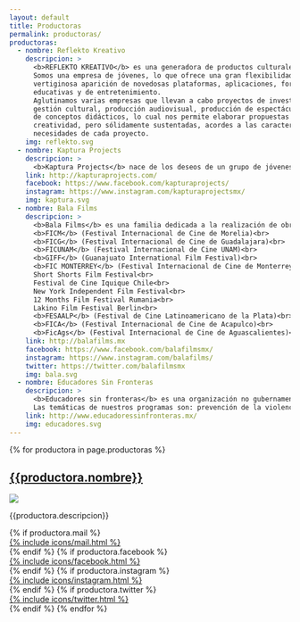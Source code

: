```yaml
---
layout: default
title: Productoras
permalink: productoras/
productoras:
  - nombre: Reflekto Kreativo
    descripcion: >
      <b>REFLEKTO KREATIVO</b> es una generadora de productos culturales.
      Somos una empresa de jóvenes, lo que ofrece una gran flexibilidad de cara a la
      vertiginosa aparición de novedosas plataformas, aplicaciones, formatos y opciones
      educativas y de entretenimiento.
      Aglutinamos varias empresas que llevan a cabo proyectos de investigación,
      gestión cultural, producción audiovisual, producción de espectáculos y creación
      de conceptos didácticos, lo cual nos permite elaborar propuestas llenas de
      creatividad, pero sólidamente sustentadas, acordes a las características y
      necesidades de cada proyecto.
    img: reflekto.svg
  - nombre: Kaptura Projects
    descripcion: >
      <b>Kaptura Projects</b> nace de los deseos de un grupo de jóvenes cineastas que buscan generar proyectos relevantes. A través de la confianza depositada en jóvenes artistas para el desarrollo de los proyectos, escuchando las necesidades de los nuevos creativos para dar resultados frescos, innovadores y actualizados.
    link: http://kapturaprojects.com/
    facebook: https://www.facebook.com/kapturaprojects/
    instagram: https://www.instagram.com/kapturaprojectsmx/
    img: kaptura.svg
  - nombre: Bala Films
    descripcion: >
      <b>Bala Films</b> es una familia dedicada a la realización de obras cinematográficas y proyectos audiovisuales. Nuestras obras han sido seleccionadas en los siguientes festivales nacionales e internacionales:<br>
      <b>FICM</b> (Festival Internacional de Cine de Morelia)<br>
      <b>FICG</b> (Festival Internacional de Cine de Guadalajara)<br>
      <b>FICUNAM</b> (Festival Internacional de Cine UNAM)<br>
      <b>GIFF</b> (Guanajuato International Film Festival)<br>
      <b>FIC MONTERREY</b> (Festival Internacional de Cine de Monterrey)<br>
      Short Shorts Film Festival<br>
      Festival de Cine Iquique Chile<br>
      New York Independent Film Festival<br>
      12 Months Film Festival Rumania<br>
      Lakino Film Festival Berlin<br>
      <b>FESAALP</b> (Festival de Cine Latinoamericano de la Plata)<br>
      <b>FICA</b> (Festival Internacional de Cine de Acapulco)<br>
      <b>FicAgs</b> (Festival Internacional de Cine de Aguascalientes)<br>
    link: http://balafilms.mx
    facebook: https://www.facebook.com/balafilmsmx/
    instagram: https://www.instagram.com/balafilms/
    twitter: https://twitter.com/balafilmsmx
    img: bala.svg
  - nombre: Educadores Sin Fronteras
    descripcion: >
      <b>Educadores sin fronteras</b> es una organización no gubernamental, autónoma, sin fines de lucro, que desarrolla y fomenta programas académicos y culturales, así como publicaciones e investigaciones con el objetivo de mejorar la educación en México.
      Las temáticas de nuestros programas son: prevención de la violencia, ética, cívica, lectura, cultura de la legalidad, equidad de género, participación social, didáctica, psicología, gestión de conflictos, mediación, inteligencia emocional y justicia.
    link: http://www.educadoressinfronteras.mx/
    img: educadores.svg
---
```

<section>
  {% for productora in page.productoras %}
  <div class="productora">
  <a href="{{productora.link}}" target="_blank">
    <h2>{{productora.nombre}}</h2>
    <img class="productoras_logo" src="/img/productoras/{{productora.img}}">
  </a>
  <p>{{productora.descripcion}}</p>
  {% if productora.mail %}
    <a href="mailto:{{productora.mail}}" target="_blank">
      <div class="social-link instagram">{% include icons/mail.html %}</div>
    </a>
  {% endif %}
  {% if productora.facebook %}
    <a href="{{productora.facebook}}" target="_blank">
      <div class="social-link facebook">{% include icons/facebook.html %}</div>
    </a>
  {% endif %}
  {% if productora.instagram %}
    <a href="{{productora.instagram}}" target="_blank">
      <div class="social-link instagram">{% include icons/instagram.html %}</div>
    </a>
  {% endif %}
  {% if productora.twitter %}
    <a href="{{productora.twitter}}" target="_blank">
      <div class="social-link twitter">{% include icons/twitter.html %}</div>
    </a>
  {% endif %}
  {% endfor %}
</div>
